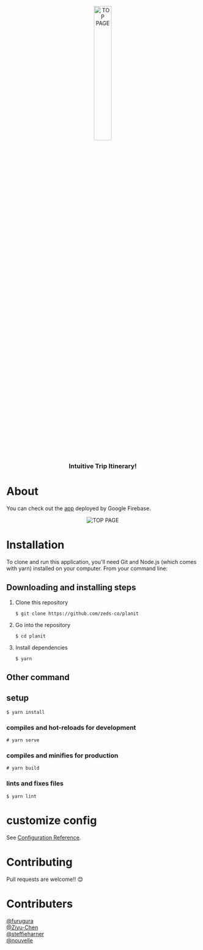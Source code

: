 <p align="center">
<img src="https://user-images.githubusercontent.com/5979966/69343372-e0972280-0cb0-11ea-9b23-c8640998ef56.png" width="30%" alt="TOP PAGE">
</p>
<h3 align="center">Intuitive Trip Itinerary!</h3>

# About

You can check out the [app](https://planit-e21d2.web.app/) deployed by Google Firebase.

<p align="center">
<img src="https://user-images.githubusercontent.com/5979966/69343621-4c798b00-0cb1-11ea-8219-b2b4afcb41bd.gif" alt="TOP PAGE">
</p>

# Installation

To clone and run this application, you'll need Git and Node.js (which comes with yarn) installed on your computer.
From your command line:

## Downloading and installing steps

1. Clone this repository

   ```
   $ git clone https://github.com/zeds-co/planit
   ```

2. Go into the repository

   ```
   $ cd planit
   ```

3. Install dependencies
   ```
   $ yarn
   ```

## Other command

## setup

```
$ yarn install
```

### compiles and hot-reloads for development

```
# yarn serve
```

### compiles and minifies for production

```
# yarn build
```

### lints and fixes files

```
$ yarn lint
```

# customize config

See [Configuration Reference](https://cli.vuejs.org/config/).

# Contributing

Pull requests are welcome!! 😊

# Contributers

[@furugura](https://github.com/furugura)  
[@Ziyu-Chen](https://github.com/Ziyu-Chen)  
[@steffieharner](https://github.com/steffieharner)  
[@nouvelle](https://github.com/nouvelle)
